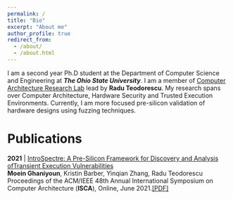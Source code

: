 ```yaml
---
permalink: /
title: "Bio"
excerpt: "About me"
author_profile: true
redirect_from: 
  - /about/
  - /about.html
---
```


I am a second year Ph.D student at the Department of Computer Science and Engineering at ***The Ohio State University***. I am a member of [Computer Architecture Research Lab](https://web.cse.ohio-state.edu/~teodorescu.1/arch/index.html) lead by **Radu Teodorescu**. My research spans over Computer Architecture, Hardware Security and Trusted Execution Environments. Currently, I am more focused pre-silicon validation of hardware designs using fuzzing techniques. 


Publications
======
**2021**  |  [IntroSpectre: A Pre-Silicon Framework for Discovery and Analysis ofTransient Execution Vulnerabilities](https://github.com/MoeinGhaniyoun/Files/blob/main/IntroSpectre__A_Pre_Silicon_Framework_for_Discovery_and_Analysis_of_Transient_Execution_Vulnerabilities-4.pdf?raw=true)<br />
**Moein Ghaniyoun**, Kristin Barber, Yinqian Zhang, Radu Teodorescu<br />
Proceedings of the ACM/IEEE 48th Annual International Symposium on Computer Architecture (**ISCA**), Online, June 2021.[[PDF]](https://github.com/MoeinGhaniyoun/Files/blob/main/IntroSpectre__A_Pre_Silicon_Framework_for_Discovery_and_Analysis_of_Transient_Execution_Vulnerabilities-4.pdf?raw=true)



